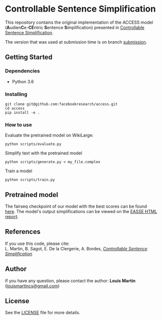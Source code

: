# Controllable Sentence Simplification

This repository contains the original implementation of the ACCESS model (**A**udien**C**e-**CE**ntric **S**entence **S**implification)  presented in [Controllable Sentence Simplification](https://arxiv.org/abs/1910.02677).

The version that was used at submission time is on branch [submission](https://github.com/facebookresearch/access/tree/submission).


## Getting Started

### Dependencies

* Python 3.6

### Installing

```
git clone git@github.com:facebookresearch/access.git
cd access
pip install -e .
```

### How to use

Evaluate the pretrained model on WikiLarge:
```
python scripts/evaluate.py
```

Simplify text with the pretrained model
```
python scripts/generate.py < my_file.complex
```

Train a model
```
python scripts/train.py
```

## Pretrained model

The fairseq checkpoint of our model with the best scores can be found [here](http://dl.fbaipublicfiles.com/access/best_model.tar.gz).
The model's output simplifications can be viewed on the [EASSE HTML report](http://htmlpreview.github.io/?https://github.com/facebookresearch/access/blob/master/system_output/easse_report.html).

## References

If you use this code, please cite:  
L. Martin, B. Sagot, E. De la Clergerie, A. Bordes, [*Controllable Sentence Simplification*](https://arxiv.org/abs/1910.02677)

## Author

If you have any question, please contact the author:
**Louis Martin** ([louismartincs@gmail.com](mailto:louismartincs@gmail.com))

## License

See the [LICENSE](LICENSE) file for more details.
